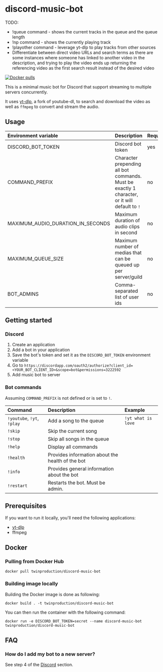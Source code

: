 # discord-music-bot
TODO: 
- !queue command - shows the current tracks in the queue and the queue length
- !np command - shows the currently playing track
- !playother command - leverage yt-dlp to play tracks from other sources
- Differentiate between direct video URLs and search terms as there are some instances where someone has linked to another video in the description, and trying to play the video ends up returning the referencing video as the first search result instead of the desired video

[![Docker pulls](https://img.shields.io/docker/pulls/twinproduction/discord-music-bot)](https://cloud.docker.com/repository/docker/twinproduction/discord-music-bot)

This is a minimal music bot for Discord that support streaming to multiple servers concurrently.  

It uses [yt-dlp](https://github.com/yt-dlp/yt-dlp), a fork of youtube-dl, to search and download the video as well as `ffmpeg` to convert and stream the audio.


## Usage
| Environment variable              | Description                                                                                   | Required | Default |
|:----------------------------------|:----------------------------------------------------------------------------------------------|:---------|:--------|
| DISCORD_BOT_TOKEN                 | Discord bot token                                                                             | yes      | `""`    |
| COMMAND_PREFIX                    | Character prepending all bot commands. Must be exactly 1 character, or it will default to `!` | no       | `!`     |
| MAXIMUM_AUDIO_DURATION_IN_SECONDS | Maximum duration of audio clips in second                                                     | no       | `480`   |
| MAXIMUM_QUEUE_SIZE                | Maximum number of medias that can be queued up per server/guild                               | no       | `10`    |
| BOT_ADMINS                        | Comma-separated list of user ids                                                              | no       | `""`    |


## Getting started
### Discord
1. Create an application
2. Add a bot in your application
3. Save the bot's token and set it as the `DISCORD_BOT_TOKEN` environment variable
4. Go to `https://discordapp.com/oauth2/authorize?client_id=<YOUR_BOT_CLIENT_ID>&scope=bot&permissions=3222592`
5. Add music bot to server


### Bot commands
Assuming `COMMAND_PREFIX` is not defined or is set to `!`.

| Command                    | Description                                      | Example            |
|:---------------------------|:-------------------------------------------------|:-------------------|
| `!youtube`, `!yt`, `!play` | Add a song to the queue                          | `!yt what is love` |
| `!skip`                    | Skip the current song                            |
| `!stop`                    | Skip all songs in the queue                      |
| `!help`                    | Display all commands                             |
| `!health`                  | Provides information about the health of the bot |
| `!info`                    | Provides general information about the bot       |
| `!restart`                 | Restarts the bot. Must be admin.                 |


## Prerequisites
If you want to run it locally, you'll need the following applications:
- [yt-dlp](https://github.com/yt-dlp/yt-dlp)
- ffmpeg


## Docker
### Pulling from Docker Hub
```
docker pull twinproduction/discord-music-bot
```

### Building image locally
Building the Docker image is done as following:
```
docker build . -t twinproduction/discord-music-bot
```
You can then run the container with the following command:
```
docker run -e DISCORD_BOT_TOKEN=secret --name discord-music-bot twinproduction/discord-music-bot
```


## FAQ
### How do I add my bot to a new server?
See step 4 of the [Discord](#discord) section.
